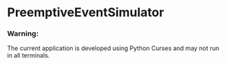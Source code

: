 # PreemptiveEventSimulator

### Warning:
The current application is developed using Python Curses and may not run in all terminals.